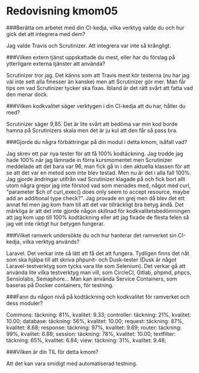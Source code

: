 ---
---
Redovisning kmom05
=========================





###Berätta om arbetet med din CI-kedja, vilka verktyg valde du och hur gick det att integrera med dem?

Jag valde Travis och Scrutinizer. Att integrera var inte så krångligt.

###Vilken extern tjänst uppskattade du mest, eller har du förslag på ytterligare externa tjänster att använda?

Scrutinizer tror jag. Det känns som att Travis mest kör testerna (nu har jag väl inte sett alla finesser än kanske) men att Scrutinizer gör mer. Man får tips om vad Scrutinizer tycker ska fixas. Ibland är det rätt svårt att fatta vad den menar dock.

###Vilken kodkvalitet säger verktygen i din CI-kedja att du har, håller du med?

Scrutinizer säger 9,85. Det är lite svårt att bedöma var min kod borde hamna på Scrutinizers skala men det är ju kul att den får så pass bra.

###Gjorde du några förbättringar på din modul i detta kmom, isåfall vad?

Jag skrev ett par nya tester för att få 100% kodtäckning. Jag trodde jag hade 100% när jag lämnade in förra kursmomentet men Scrutinizer meddelade att det bara var 96, man fick gå in i den aktuella klassen för att se att det var en metod som inte blev testad. Men nu är det i alla fall 100%. Jag gjorde ändringar utifrån vad Scrutinizer klagade på och fick bort allt utom några grejor jag inte förstod vad som menades med, något med curl, "parameter $ch of curl_exec() does only seem to accept resource, maybe add an additional type check?". Jag provade en grej men då blev det ett annat fel men jag kom fram till att det var tillräckligt bra betyg ändå. Det märkliga är att det inte gjorde någon skillnad för kodkvalitetsbedömningen att jag kom upp till 100% kodtäckning eller att jag fixade de flesta felen så jag vet inte riktigt hur betygen fungerar.

###Vilket ramverk undersökte du och hur hanterar det ramverket sin CI-kedja, vilka verktyg används?

Laravel. Det verkar inte så lätt att få det att fungera. Tydligen finns det nåt som ska hjälpa till att skriva phpunit- och Dusk-tester (Dusk är något Laravel-testverktyg som tycks vara lite som Selenium). Det verkar gå att använda lite vilka testverktyg man vill, som CircleCI, Gitlab, phpmd, phpcs, Sensiolabs, Semaphore... Man kan använda Service Containers, som baseras på Docker containers, för testning.

###Fann du någon nivå på kodtäckning och kodkvalitet för ramverket och dess moduler?

Commons: täckning: 81%, kvalitet: 9.33; controller: täckning: 21%, kvalitet: 10.00; database: täckning: 56%, kvalitet: 10.00; request: täckning: 87%, kvalitet: 8.68; response: täckning: 97%, kvalitet: 9.69; router: täckning: 99%, kvalitet: 6.88; session: täckning: 78%, kvalitet: 10.00; textfilter: täckning: 65%, kvalitet: 6.84; view: täckning: 31%, kvalitet: 9.48;

###Vilken är din TIL för detta kmom?

Att det kan vara smidigt med automatiserad testning.
